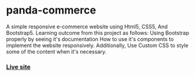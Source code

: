 # panda-commerce

A simple responsive e-commerce website using Html5, CSS5, And Bootstrap5. 
Learning outcome from this project as follows:
Using Bootstrap properly by seeing it's documentation How to use it's components to implement the website responsively.
Additionally, Use Custom CSS to style some of the content when it's necessary. 

### [Live site](https://bakhtiarabid.github.io/Module-13-Simple-ECommerce-Landing-Page-Using-Bootstrap/)
